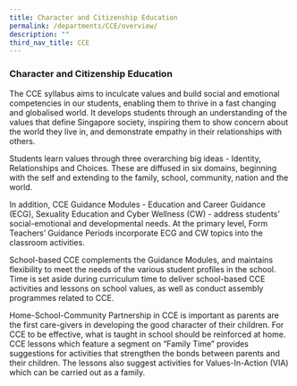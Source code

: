 ```yaml
---
title: Character and Citizenship Education
permalink: /departments/CCE/overview/
description: ""
third_nav_title: CCE
---
```

### Character and Citizenship Education
  
The CCE syllabus aims to inculcate values and build social and emotional competencies in our students, enabling them to thrive in a fast changing and globalised world. It develops students through an understanding of the values that define Singapore society, inspiring them to show concern about the world they live in, and demonstrate empathy in their relationships with others.  
  
Students learn values through three overarching big ideas - Identity, Relationships and Choices. These are diffused in six domains, beginning with the self and extending to the family, school, community, nation and the world.  
  
In addition, CCE Guidance Modules - Education and Career Guidance (ECG), Sexuality Education and Cyber Wellness (CW) - address students’ social-emotional and developmental needs. At the primary level, Form Teachers’ Guidance Periods incorporate ECG and CW topics into the classroom activities.  
  
School-based CCE complements the Guidance Modules, and maintains flexibility to meet the needs of the various student profiles in the school. Time is set aside during curriculum time to deliver school-based CCE activities and lessons on school values, as well as conduct assembly programmes related to CCE.  
  
Home-School-Community Partnership in CCE is important as parents are the first care-givers in developing the good character of their children. For CCE to be effective, what is taught in school should be reinforced at home. CCE lessons which feature a segment on “Family Time” provides suggestions for activities that strengthen the bonds between parents and their children. The lessons also suggest activities for Values-In-Action (VIA) which can be carried out as a family.
